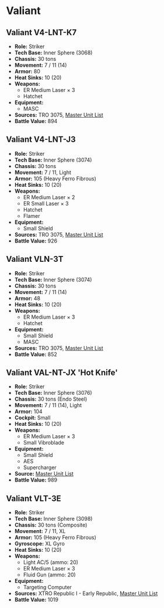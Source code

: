 # Valiant
## Valiant V4-LNT-K7
- **Role:** Striker
- **Tech Base:** Inner Sphere (3068)
- **Chassis:** 30 tons
- **Movement:** 7 / 11 (14)
- **Armor:** 80
- **Heat Sinks:** 10 (20)
- **Weapons:**
  - ER Medium Laser × 3
  - Hatchet
- **Equipment:**
  - MASC
- **Sources:** TRO 3075, [Master Unit List](http://masterunitlist.info/Unit/Details/3369/valiant-v4-lnt-k7)
- **Battle Value:** 894

## Valiant V4-LNT-J3
- **Role:** Striker
- **Tech Base:** Inner Sphere (3074)
- **Chassis:** 30 tons
- **Movement:** 7 / 11, Light
- **Armor:** 105 (Heavy Ferro Fibrous)
- **Heat Sinks:** 10 (20)
- **Weapons:**
  - ER Medium Laser × 2
  - ER Small Laser × 3
  - Hatchet
  - Flamer
- **Equipment:**
  - Small Shield
- **Sources:** TRO 3075, [Master Unit List](http://masterunitlist.info/Unit/Details/3368/valiant-v4-lnt-j3)
- **Battle Value:** 926

## Valiant VLN-3T
- **Role:** Striker
- **Tech Base:** Inner Sphere (3074)
- **Chassis:** 30 tons
- **Movement:** 7 / 11 (14)
- **Armor:** 48
- **Heat Sinks:** 10 (20)
- **Weapons:**
  - ER Medium Laser × 3
  - Hatchet
- **Equipment:**
  - Small Shield
  - MASC
- **Sources:** TRO 3075, [Master Unit List](http://masterunitlist.info/Unit/Details/3371/valiant-vln-3t)
- **Battle Value:** 852

## Valiant VAL-NT-JX 'Hot Knife'
- **Role:** Striker
- **Tech Base:** Inner Sphere (3076)
- **Chassis:** 30 tons (Endo Steel)
- **Movement:** 7 / 11 (14), Light
- **Armor:** 104
- **Cockpit:** Small
- **Heat Sinks:** 10 (20)
- **Weapons:**
  - ER Medium Laser × 3
  - Small Vibroblade
- **Equipment:**
  - Small Shield
  - AES
  - Supercharger
- **Source:** [Master Unit List](http://masterunitlist.info/Unit/Details/3370/valiant-val-nt-jx-hot-knife)
- **Battle Value:** 989

## Valiant VLT-3E
- **Role:** Striker
- **Tech Base:** Inner Sphere (3098)
- **Chassis:** 30 tons (Composite)
- **Movement:** 7 / 11, XL
- **Armor:** 105 (Heavy Ferro Fibrous)
- **Gyroscope:** XL Gyro
- **Heat Sinks:** 10 (20)
- **Weapons:**
  - Light AC/5 (ammo: 20)
  - ER Medium Laser × 3
  - Fluid Gun (ammo: 20)
- **Equipment:**
  - Targeting Computer
- **Sources:** XTRO Republic I - Early Republic, [Master Unit List](http://masterunitlist.info/Unit/Details/7293/valiant-vlt-3e)
- **Battle Value:** 1019


